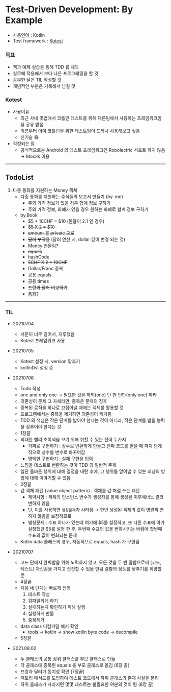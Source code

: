 # Test-Driven Development: By Example

- 사용언어 : Kotlin
- Test framework : [Kotest](https://kotest.io/docs/quickstart/)

### 목표

- 책과 예제 실습을 통해 TDD 를 체득
- 실무에 적용해서 보다 나은 프로그래밍을 할 것
- 공부한 날은 TIL 작성할 것
- 개념적인 부분은 기록해서 남길 것

### Kotest

- 사용이유
    - 최근 사내 밋업에서 코틀린 테스트를 위해 다른팀에서 사용하는 프레임워크임을 공유 받음
    - 이름부터 이미 코틀린을 위한 테스트임이 드러나 사용해보고 싶음
    - 신기술 😄
- 걱정되는 점
    - 공식적으로는 Android 의 테스트 프레임워크인 Robolectric 서포트 하지 않음 → Mockk 이용


---

## TodoList

1. 다중 통화를 지원하는 Money 객체
    - 다중 통화를 지원하는 주식들의 보고서 만들기 (by. me)
        - 주와 가격 정보가 있을 경우 합계 정보 구하기
        - 주와 가격 정보, 화폐가 있을 경우 원하는 화폐로 합계 정보 구하기
    - by.Book
      - $5 + 10CHF = $10 (환율이 2:1 인 경우)
      - ~~$5 X 2 = $10~~
      - ~~amount 를 private 으로~~
      - ~~달러 부작용~~ (달러 연산 시, dollar 값이 변경 되는 것)
      - Money 반올림?
      - ~~equals~~
      - hashCode
      - ~~5CHF X 2 = 10CHF~~
      - Dollar/Franc 중복
      - 공용 equals
      - 공용 times
      - ~~프랑과 달러 비교하기~~
      - 통화?
---

### TIL

- 20210704
    - 서문이 너무 길어서, 지루했음
    - Kotest 프레임워크 사용
    
- 20210705
    - Kotest 설정 시, version 맞추기
    - kotlinDsl 설정 중

- 20210706
    - Todo 작성
    - one and only one → 필요한 것을 하되(one) 단 한 번만(only one) 하라
    - 의존성이 문제 그 자체라면, 중목은 문제의 징후
    - 중복된 로직을 하나로 끄집어낼 때에는 객체를 활용할 것
    - 프로그램에서는 중복을 제거하면 의존성이 제거됨
    - TDD 의 색심은 작은 단계를 밟아야 한다는 것이 아니라, 작은 단계를 밟을 능력을 갖추어야 한다는 것
    - 1장끝
    - 최대한 빨리 초록색을 보기 위해 취할 수 있는 전략 두가지
        - 가짜로 구현하기 : 상수로 반환하게 만들고 진짜 코드를 얻을 때 까지 단계적으로 상수를 변수로 바꾸어감
        - 명백한 구현하기 : 실제 구현을 입력
    - 느낌을 테스트로 변환하는 것이 TDD 의 일반적 주제
    - 일단 올바른 행위에 대해 결정을 내린 후에, 그 행위를 얻어낼 수 있는 최상의 방법에 대해 이야기할 수 있음
    - 2장끝
    - 값 객체 패턴 (value object pattern) : 객체를 값 처럼 쓰는 패턴
        - 제약사항 : 객체의 인스턴스 변수가 생성자를 통해 생성된 이후에너느 결코 변하지 않음
        - 단, 이를 사용하면 `별칭문제`가 사라짐 → 한번 생성된 객체의 값이 영원히 변하지 않음을 보장하므로
        - 별칭문제 : 수표 하나가 있는데 여기에 $5를 설정하고, 또 다른 수표에 아가 설정했던 $5를 설정 한 후, 두번째 수표의 값을 변화시키는 바람에 첫번째 수표의 값이 변화되는 문제
    - Kotlin data 클래스의 경우, 자동적으로 equals, hash 가 구현됨
    
- 20210707
    - 코드 단에서 완벽함을 위해 노력하지 않고, 모든 것을 두 번 말함으로써 (코드, 테스트) 자신감을 가지고 전진할 수 있을 만큼 결함의 정도를 낮추기를 희망할 뿐
    - 4장끝
    - 처음 네 단계는 빠르게 진행
        1. 테스트 작성
        2. 컴파일되게 하기
        3. 실패하는지 확인하기 위해 실행
        4. 실행하게 만듦
        5. 중북제거
    - data class 디컴파일 해서 확인
        - tools → kotlin → show kotlin byte code → decompile
    - 5장끝
    
- 2021.08.02
    - 두 클래스의 공통 상위 클래스를 부모 클래스로 만듦
    - 각 클래스에 종북된 equals 를 부모 클래스로 옮김 (6장 끝)
    - 프랑과 달러가 동치성 확인 (7장끝)
    - 팩토리 메서드를 도입하여 테스트 코드에서 하위 클래스의 존재 사실을 분리
    - 하위 클래스가 사라지면 몇몇 테스트는 불필요한 여분의 것이 됨 (8장 끝)
    